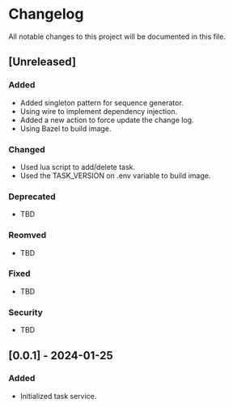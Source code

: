 # Changelog

All notable changes to this project will be documented in this file.

## [Unreleased]

### Added
- Added singleton pattern for sequence generator.
- Using wire to implement dependency injection.
- Added a new action to force update the change log.
- Using Bazel to build image.

### Changed
- Used lua script to add/delete task.
- Used the TASK_VERSION on .env variable to build image.

### Deprecated
- TBD

### Reomved
- TBD

### Fixed
- TBD

### Security
- TBD

## [0.0.1] - 2024-01-25
### Added
- Initialized task service.